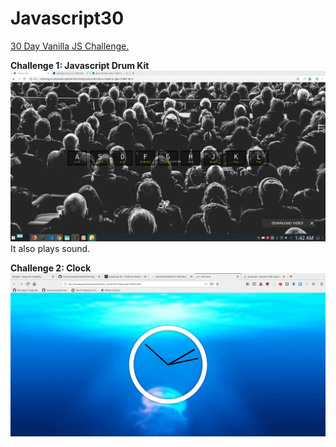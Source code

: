 # Javascript30
[30 Day Vanilla JS Challenge.](https://javascript30.com/)


**Challenge 1: Javascript Drum Kit**
![Drum Kit](https://github.com/gov-vj/Javascript30/blob/master/recordings/ex01.gif)
It also plays sound.

**Challenge 2: Clock**
![Clock](https://github.com/gov-vj/Javascript30/blob/master/recordings/ex02.gif)
